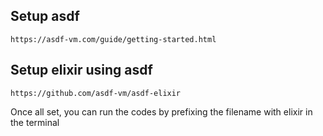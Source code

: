 ## Setup asdf

```
https://asdf-vm.com/guide/getting-started.html
```

## Setup elixir using asdf
```
https://github.com/asdf-vm/asdf-elixir
```
Once all set, you can run the codes by prefixing the filename with elixir in the terminal
